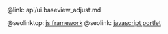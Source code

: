 @link: api/ui.baseview_adjust.md

@seolinktop: [js framework](https://webix.com)
@seolink: [javascript portlet](https://webix.com/widget/portlet/)